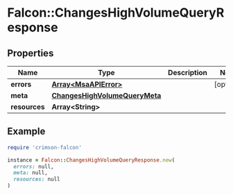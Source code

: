 # Falcon::ChangesHighVolumeQueryResponse

## Properties

| Name | Type | Description | Notes |
| ---- | ---- | ----------- | ----- |
| **errors** | [**Array&lt;MsaAPIError&gt;**](MsaAPIError.md) |  | [optional] |
| **meta** | [**ChangesHighVolumeQueryMeta**](ChangesHighVolumeQueryMeta.md) |  |  |
| **resources** | **Array&lt;String&gt;** |  |  |

## Example

```ruby
require 'crimson-falcon'

instance = Falcon::ChangesHighVolumeQueryResponse.new(
  errors: null,
  meta: null,
  resources: null
)
```

